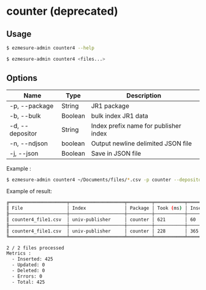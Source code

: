 # counter (deprecated)

## Usage

```bash
$ ezmesure-admin counter4 --help
```

```bash
$ ezmesure-admin counter4 <files...>
```

## Options
| Name | Type | Description |
| --- | --- | --- |
| -p, --package | String | JR1 package |
| -b, --bulk | Boolean | bulk index JR1 data |
| -d, --depositor | String | Index prefix name for publisher index |
| -n, --ndjson | boolean | Output newline delimited JSON file |
| -j, --json | Boolean | Save in JSON file |

Example :

```bash
$ ezmesure-admin counter4 ~/Documents/files/*.csv -p counter --depositor univ-depositor --json
```

Example of result:

```bash
╔═════════════════════╤════════════════════╤═════════╤═══════════╤══════════╤═════════╤═════════╤════════╤═══════╗
║ File                │ Index              │ Package │ Took (ms) │ Inserted │ Updated │ Deleted │ Errors │ Total ║
╟─────────────────────┼────────────────────┼─────────┼───────────┼──────────┼─────────┼─────────┼────────┼───────╢
║ counter4_file1.csv  │ univ-publisher     │ counter │ 621       │ 60       │ 0       │ 0       │ 0      │ 60    ║
╟─────────────────────┼────────────────────┼─────────┼───────────┼──────────┼─────────┼─────────┼────────┼───────╢
║ counter4_file1.csv  │ univ-publisher     │ counter │ 228       │ 365      │ 0       │ 0       │ 0      │ 365   ║
╚═════════════════════╧════════════════════╧═════════╧═══════════╧══════════╧═════════╧═════════╧════════╧═══════╝

2 / 2 files processed
Metrics :
  - Inserted: 425
  - Updated: 0
  - Deleted: 0
  - Errors: 0
  - Total: 425
```